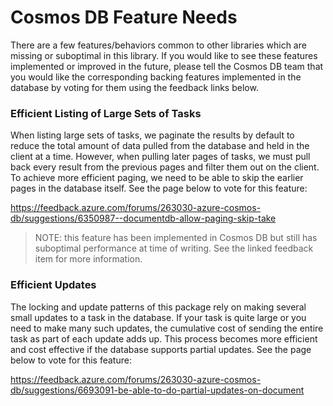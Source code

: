 # Cosmos DB Feature Needs

There are a few features/behaviors common to other libraries which are missing
or suboptimal in this library. If you would like to see these features
implemented or improved in the future, please tell the Cosmos DB team that you 
would like the corresponding backing features implemented in the database by
voting for them using the feedback links below.

### Efficient Listing of Large Sets of Tasks

When listing large sets of tasks, we paginate the results by default to reduce
the total amount of data pulled from the database and held in the client at a
time. However, when pulling later pages of tasks, we must pull back every result
from the previous pages and filter them out on the client. To achieve more
efficient paging, we need to be able to skip the earlier pages in the database
itself. See the page below to vote for this feature:

https://feedback.azure.com/forums/263030-azure-cosmos-db/suggestions/6350987--documentdb-allow-paging-skip-take

> NOTE: this feature has been implemented in Cosmos DB but still has suboptimal
> performance at time of writing. See the linked feedback item for more
> information.

### Efficient Updates

The locking and update patterns of this package rely on making several small
updates to a task in the database. If your task is quite large or you need to
make many such updates, the cumulative cost of sending the entire task as part
of each update adds up. This process becomes more efficient and cost effective
if the database supports partial updates. See the page below to vote for this
feature:

https://feedback.azure.com/forums/263030-azure-cosmos-db/suggestions/6693091-be-able-to-do-partial-updates-on-document

